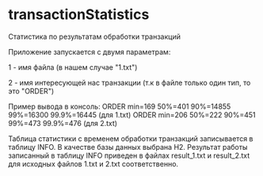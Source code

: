 # transactionStatistics
Статистика по результатам обработки транзакций

Приложение запускается с двумя параметрам:

1 - имя файла (в нашем случае "1.txt")

2 - имя интересующей нас транзакции (т.к в файле только один тип,
то это "ORDER")

Пример вывода в консоль:
ORDER min=169 50%=401 90%=14855 99%=16300 99.9%=16445   (для 1.txt)
ORDER min=206 50%=222 90%=451 99%=473 99.9%=476         (для 2.txt)

Таблица статистики с временем обработки транзакций записывается в таблицу
INFO. В качестве базы данных выбрана H2.
Результат работы записанный в таблицу INFO приведен в файлах result_1.txt
и result_2.txt для исходных файлов 1.txt и 2.txt соответственно. 